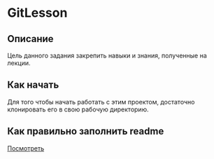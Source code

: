 # GitLesson

## Описание
Цель данного задания закрепить навыки и знания, полученные на лекции.

## Как начать
Для того чтобы начать работать с этим проектом, достаточно клонировать его в свою рабочую директорию.

## Как правильно заполнить readme
[Посмотреть](https://docs.github.com/en/repositories/managing-your-repositorys-settings-and-features/customizing-your-repository/about-readmes)
